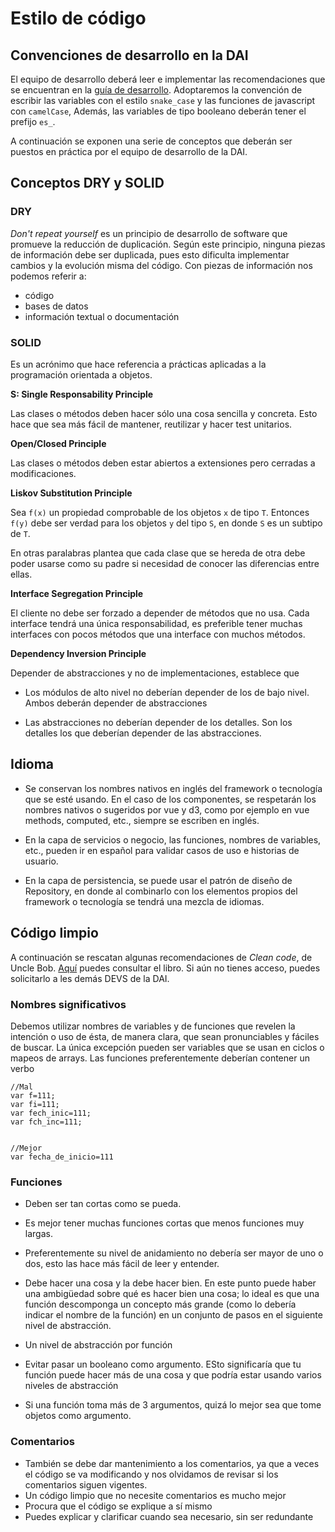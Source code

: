 # Estilo de código

## Convenciones de desarrollo en la DAI

El equipo de desarrollo deberá leer e implementar las recomendaciones que se encuentran en la [guía de desarrollo](https://github.com/flkt-crnpio/dai-guia-de-buenas-practicas).
Adoptaremos la convención de escribir las variables con el estilo `snake_case` y las funciones de javascript con `camelCase`, Además, las variables de tipo booleano deberán tener el prefijo `es_`.

A continuación se exponen una serie de conceptos que deberán ser puestos en práctica por el equipo de desarrollo de la DAI.



## Conceptos DRY y SOLID

### DRY

*Don't repeat yourself* es un principio de desarrollo de software que promueve la reducción de duplicación. Según este principio, ninguna piezas de información debe ser duplicada, pues esto dificulta implementar cambios y la evolución misma del código. Con piezas de información nos podemos referir a:
- código
- bases de datos
- información textual o documentación 


### SOLID

Es un acrónimo que hace referencia a prácticas aplicadas a la programación orientada a objetos.

**S: Single Responsability Principle**

Las clases o métodos deben hacer sólo una cosa sencilla y concreta. Esto hace que sea más fácil de mantener, reutilizar y hacer test unitarios.

**Open/Closed Principle**

Las clases o métodos deben estar abiertos a extensiones pero cerradas a modificaciones.

**Liskov Substitution Principle**

Sea `f(x)` un propiedad comprobable de los objetos `x` de tipo `T`. Entonces `f(y)` debe ser verdad para los objetos `y` del tipo `S`, en donde `S` es un subtipo de `T`.

En otras paralabras plantea que cada clase que se hereda de otra debe poder usarse como su padre si necesidad de conocer las diferencias entre ellas. 

**Interface Segregation Principle**

El cliente no debe ser forzado a depender de métodos que no usa.
Cada interface tendrá una  única responsabilidad, es preferible tener muchas interfaces con pocos métodos que una interface con muchos métodos.

**Dependency Inversion Principle**

Depender de abstracciones y no de implementaciones, establece que 
* Los módulos de alto nivel no deberían depender de los de bajo nivel. Ambos deberán depender de abstracciones

* Las abstracciones no deberían depender de los detalles. Son los detalles los que deberían depender de las abstracciones.


## Idioma 

* Se conservan los nombres nativos en inglés del framework o tecnología que se esté usando. En el caso de los componentes, se respetarán los nombres nativos o sugeridos por vue y d3, como por ejemplo en vue methods, computed, etc., siempre se escriben en inglés.

* En la capa de servicios o negocio, las funciones, nombres de variables, etc., pueden ir en español para validar casos de uso e historias de usuario.

*  En la capa de persistencia, se puede usar el patrón de diseño de Repository, en donde al combinarlo con los elementos propios del framework o tecnología se tendrá una mezcla de idiomas.

## Código limpio

A continuación se rescatan algunas recomendaciones de *Clean code*, de Uncle Bob. [Aquí](https://drive.google.com/file/d/1VCYcai5RYdZXyOKT8UXjtgHAKPIudxLF/view?usp=sharing) puedes consultar el libro. Si aún no tienes acceso, puedes solicitarlo a les demás DEVS de la DAI.

### Nombres significativos

Debemos utilizar nombres de variables y de funciones que revelen la intención o uso de ésta, de manera clara, que sean pronunciables y fáciles de buscar. La única excepción pueden ser variables que se usan en ciclos o mapeos de arrays. Las funciones preferentemente deberían contener un verbo

```
//Mal
var f=111;
var fi=111;
var fech_inic=111;
var fch_inc=111;


//Mejor
var fecha_de_inicio=111
```

### Funciones

- Deben ser tan cortas como se pueda. 
- Es mejor tener muchas funciones cortas que menos funciones muy largas. 
- Preferentemente su nivel de anidamiento no debería ser mayor de uno o dos, esto las hace más fácil de leer y entender. 
- Debe hacer una cosa y la debe hacer bien. En este punto puede haber una ambigüedad sobre qué es hacer bien una cosa; lo ideal es que una función descomponga un concepto más grande (como lo debería indicar el nombre de la función) en un conjunto de pasos en el siguiente nivel de abstracción.
- Un nivel de abstracción por función

- Evitar pasar un booleano como argumento. ESto significaría que tu función puede hacer más de una cosa y que podría estar usando varios niveles de abstracción 

- Si una función toma más de 3 argumentos, quizá lo mejor sea que tome objetos como argumento.

### Comentarios

- También se debe dar mantenimiento a los comentarios, ya que a veces el código se va modificando y nos olvidamos de revisar si los comentarios siguen vigentes. 
- Un código limpio que no necesite comentarios es mucho mejor
- Procura que el código se explique a sí mismo
- Puedes explicar y clarificar cuando sea necesario, sin ser redundante